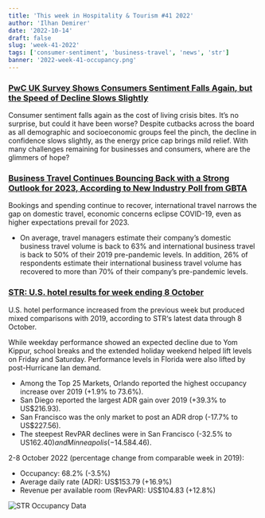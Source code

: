 ```yaml
---
title: 'This week in Hospitality & Tourism #41 2022'
author: 'Ilhan Demirer'
date: '2022-10-14'
draft: false
slug: 'week-41-2022'
tags: ['consumer-sentiment', 'business-travel', 'news', 'str']
banner: '2022-week-41-occupancy.png'
---
```


### [PwC UK Survey Shows Consumers Sentiment Falls Again, but the Speed of Decline Slows Slightly](https://www.hotelnewsresource.com/article123009.html)

Consumer sentiment falls again as the cost of living crisis bites. It’s no surprise, but could it have been worse? Despite cutbacks across the board as all demographic and socioeconomic groups feel the pinch, the decline in confidence slows slightly, as the energy price cap brings mild relief. With many challenges remaining for businesses and consumers, where are the glimmers of hope?

### [Business Travel Continues Bouncing Back with a Strong Outlook for 2023, According to New Industry Poll from GBTA](https://www.gbta.org/business-travel-continues-bouncing-back-with-a-strong-outlook-for-2023-according-to-new-industry-poll-from-gbta/)

Bookings and spending continue to recover, international travel narrows the gap on domestic travel, economic concerns eclipse COVID-19, even as higher expectations prevail for 2023.

- On average, travel managers estimate their company’s domestic business travel volume is back to 63% and international business travel is back to 50% of their 2019 pre-pandemic levels. In addition, 26% of respondents estimate their international business travel volume has recovered to more than 70% of their company’s pre-pandemic levels.

### [STR: U.S. hotel results for week ending 8 October](https://str.com/press-release/str-us-hotel-results-week-ending-8-october)

U.S. hotel performance increased from the previous week but produced mixed comparisons with 2019, according to STR‘s latest data through 8 October.

While weekday performance showed an expected decline due to Yom Kippur, school breaks and the extended holiday weekend helped lift levels on Friday and Saturday. Performance levels in Florida were also lifted by post-Hurricane Ian demand.

- Among the Top 25 Markets, Orlando reported the highest occupancy increase over 2019 (+1.9% to 73.6%).
- San Diego reported the largest ADR gain over 2019 (+39.3% to US$216.93).
- San Francisco was the only market to post an ADR drop (-17.7% to US$227.56).
- The steepest RevPAR declines were in San Francisco (-32.5% to US$162.40) and Minneapolis (-14.5% to US$84.46).

2-8 October 2022 (percentage change from comparable week in 2019):

- Occupancy: 68.2% (-3.5%)
- Average daily rate (ADR): US$153.79 (+16.9%)
- Revenue per available room (RevPAR): US$104.83 (+12.8%)

![STR Occupancy Data](/images/blogimages/2022-week-41-occupancy.png)
